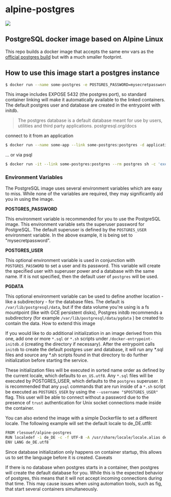 # alpine-postgres
[![](https://badge.imagelayers.io/rlesouef/alpine-postgres:latest.svg)](https://imagelayers.io/?images=rlesouef/alpine-postgres:latest 'Get your own badge on imagelayers.io')

## PostgreSQL docker image based on Alpine Linux

This repo builds a docker image that accepts the same env vars as the [official postgres build](https://registry.hub.docker.com/_/postgres/) but with a much smaller footprint.

## How to use this image start a postgres instance

```bash
$ docker run --name some-postgres -e POSTGRES_PASSWORD=mysecretpassword -d rlesouef/alpine-postgres
```

This image includes EXPOSE 5432 (the postgres port), so standard container linking will make it automatically available to the linked containers. The default postgres user and database are created in the entrypoint with initdb.

>The postgres database is a default database meant for use by users, utilities and third party applications.
postgresql.org/docs

connect to it from an application

```bash
$ docker run --name some-app --link some-postgres:postgres -d application-that-uses-postgres
```

... or via psql

```bash
$ docker run -it --link some-postgres:postgres --rm postgres sh -c 'exec psql -h "$POSTGRES_PORT_5432_TCP_ADDR" -p "$POSTGRES_PORT_5432_TCP_PORT" -U postgres'
```

### Environment Variables

The PostgreSQL image uses several environment variables which are easy to miss. While none of the variables are required, they may significantly aid you in using the image.

__POSTGRES_PASSWORD__

This environment variable is recommended for you to use the PostgreSQL image. This environment variable sets the superuser password for PostgreSQL. The default superuser is defined by the `POSTGRES_USER` environment variable. In the above example, it is being set to "mysecretpassword".

__POSTGRES_USER__

This optional environment variable is used in conjunction with `POSTGRES_PASSWORD` to set a user and its password. This variable will create the specified user with superuser power and a database with the same name. If it is not specified, then the default user of `postgres` will be used.

__PGDATA__

This optional environment variable can be used to define another location - like a subdirectory - for the database files. The default is `/var/lib/postgresql/data`, but if the data volume you're using is a fs mountpoint (like with GCE persistent disks), Postgres initdb recommends a subdirectory (for example `/var/lib/postgresql/data/pgdata` ) be created to contain the data.
How to extend this image

If you would like to do additional initialization in an image derived from this one, add one or more `*.sql` or `*.sh` scripts under `/docker-entrypoint-initdb.d` (creating the directory if necessary). After the entrypoint calls `initdb` to create the default postgres user and database, it will run any *.sql files and source any *.sh scripts found in that directory to do further initialization before starting the service.

These initialization files will be executed in sorted name order as defined by the current locale, which defaults to `en_US.utf8`. Any `*.sql` files will be executed by POSTGRES_USER, which defaults to the `postgres` superuser. It is recommended that any `psql` commands that are run inside of a `*.sh` script be executed as `POSTGRES_USER` by using the `--username "$POSTGRES_USER"` flag. This user will be able to connect without a password due to the presence of `trust` authentication for Unix socket connections made inside the container.

You can also extend the image with a simple Dockerfile to set a different locale. The following example will set the default locale to de_DE.utf8:

```bash
FROM rlesouef/alpine-postgres
RUN localedef -i de_DE -c -f UTF-8 -A /usr/share/locale/locale.alias de_DE.UTF-8
ENV LANG de_DE.utf8
```

Since database initialization only happens on container startup, this allows us to set the language before it is created.
Caveats

If there is no database when postgres starts in a container, then postgres will create the default database for you. While this is the expected behavior of postgres, this means that it will not accept incoming connections during that time. This may cause issues when using automation tools, such as fig, that start several containers simultaneously.
